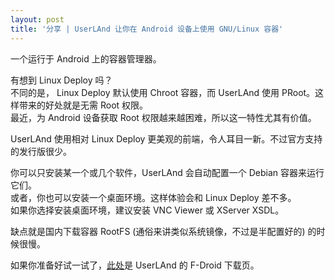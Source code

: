 ```yaml
---
layout: post
title: '分享 | UserLAnd 让你在 Android 设备上使用 GNU/Linux 容器'
---
```

一个运行于 Android 上的容器管理器。

有想到 Linux Deploy 吗？  
不同的是， Linux Deploy 默认使用 Chroot 容器，而 UserLAnd 使用 PRoot。这样带来的好处就是无需 Root 权限。  
最近，为 Android 设备获取 Root 权限越来越困难，所以这一特性尤其有价值。

UserLAnd 使用相对 Linux Deploy 更美观的前端，令人耳目一新。不过官方支持的发行版很少。

你可以只安装某一个或几个软件，UserLAnd 会自动配置一个 Debian 容器来运行它们。  
或者，你也可以安装一个桌面环境。这样体验会和 Linux Deploy 差不多。  
如果你选择安装桌面环境，建议安装 VNC Viewer 或 XServer XSDL。

缺点就是国内下载容器 RootFS (通俗来讲类似系统镜像，不过是半配置好的) 的时候很慢。

如果你准备好试一试了，[此处](https://f-droid.org/en/packages/tech.ula/)是 UserLAnd 的 F-Droid 下载页。

